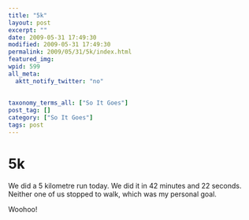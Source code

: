 ```yaml
---
title: "5k"
layout: post
excerpt: ""
date: 2009-05-31 17:49:30
modified: 2009-05-31 17:49:30
permalink: 2009/05/31/5k/index.html
featured_img: 
wpid: 599
all_meta: 
  aktt_notify_twitter: "no"
  
  
taxonomy_terms_all: ["So It Goes"]
post_tag: []
category: ["So It Goes"]
tags: post
---
```


# 5k

We did a 5 kilometre run today. We did it in 42 minutes and 22 seconds. Neither one of us stopped to walk, which was my personal goal.

Woohoo!